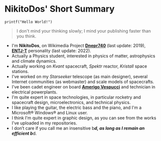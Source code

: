 # NikitoDos' Short Summary

    printf("Hello World!")

> I don't mind your thinking slowly; I mind your publishing faster than you think.

+ I'm **NikitoDos**, on Wikimedia Project [**Dnepr740**](https://it.wikipedia.org/wiki/Utente:Dnepr740) (last update: 2019), [**ENTJ-T**](https://www.16personalities.com/free-personality-test/7e0486d1885db) personality (last update: 2022).
+ Actually a Physics student, interested in physics of matter, astrophysics and climate dynamics.
+ Actually working on *Kvant* spacecraft, *Spektr* reactor, *Kristall* space stations.
+ I've worked on my *Starseeker* telescope (as main designer), several Internet communities (as webmaster) and scale models of spacecrafts.
+ I've been cadet engineer on board [**Amerigo Vespucci**](https://en.wikipedia.org/wiki/Italian_training_ship_Amerigo_Vespucci) and technician in electrical powerplants.
+ I'm quite expert in space technologies, in particular rocketry and spacecraft design, microelectronics, and technical physics.
+ I like playing the guitar, the electric bass and the piano, and I'm a Microsoft® Windows® and Linux user.
+ I think I'm quite expert in graphic design, as you can see from the works I've uploaded in my repositories.
+ I don’t care if you call me an insensitive b*****d, as long as I remain an efficient b*****d.
